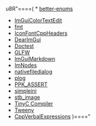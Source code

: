 u8R"====(  * [better-enums](https://github.com/aantron/better-enums)
  * [ImGuiColorTextEdit](https://github.com/BalazsJako/ImGuiColorTextEdit)
  * [fmt](https://github.com/fmtlib/fmt)
  * [IconFontCppHeaders](https://github.com/juliettef/IconFontCppHeaders)
  * [DearImGui](https://github.com/ocornut/imgui)
  * [Doctest](https://github.com/onqtam/doctest)
  * [GLFW](https://www.glfw.org/)
  * [ImGuiMarkdown](https://github.com/juliettef/imgui_markdown)
  * [ImNodes](https://github.com/rokups/ImNodes)
  * [nativefiledialog](https://github.com/mlabbe/nativefiledialog/)
  * [plog](https://github.com/SergiusTheBest/plog)
  * [PPK_ASSERT](https://github.com/gpakosz/PPK_ASSERT)
  * [simpleini](https://github.com/brofield/simpleini/)
  * [stb_image](https://github.com/nothings/stb/blob/master/stb_image.h)
  * [TinyC Compiler](https://bellard.org/tcc)
  * [Tweeny](https://github.com/mobius3/tweeny)
  * [CppVerbalExpressions](https://github.com/VerbalExpressions/CppVerbalExpressions/)
)===="
